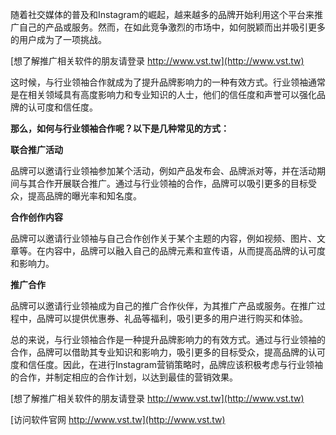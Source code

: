 随着社交媒体的普及和Instagram的崛起，越来越多的品牌开始利用这个平台来推广自己的产品或服务。然而，在如此竞争激烈的市场中，如何脱颖而出并吸引更多的用户成为了一项挑战。

[想了解推广相关软件的朋友请登录 http://www.vst.tw](http://www.vst.tw)

这时候，与行业领袖合作就成为了提升品牌影响力的一种有效方式。行业领袖通常是在相关领域具有高度影响力和专业知识的人士，他们的信任度和声誉可以强化品牌的认可度和信任度。

**那么，如何与行业领袖合作呢？以下是几种常见的方式：**

**联合推广活动**

品牌可以邀请行业领袖参加某个活动，例如产品发布会、品牌派对等，并在活动期间与其合作开展联合推广。通过与行业领袖的合作，品牌可以吸引更多的目标受众，提高品牌的曝光率和知名度。

**合作创作内容**

品牌可以邀请行业领袖与自己合作创作关于某个主题的内容，例如视频、图片、文章等。在内容中，品牌可以融入自己的品牌元素和宣传语，从而提高品牌的认可度和影响力。

**推广合作**

品牌可以邀请行业领袖成为自己的推广合作伙伴，为其推广产品或服务。在推广过程中，品牌可以提供优惠券、礼品等福利，吸引更多的用户进行购买和体验。

总的来说，与行业领袖合作是一种提升品牌影响力的有效方式。通过与行业领袖的合作，品牌可以借助其专业知识和影响力，吸引更多的目标受众，提高品牌的认可度和信任度。因此，在进行Instagram营销策略时，品牌应该积极考虑与行业领袖的合作，并制定相应的合作计划，以达到最佳的营销效果。

[想了解推广相关软件的朋友请登录 http://www.vst.tw](http://www.vst.tw)


[访问软件官网 http://www.vst.tw](http://www.vst.tw)

